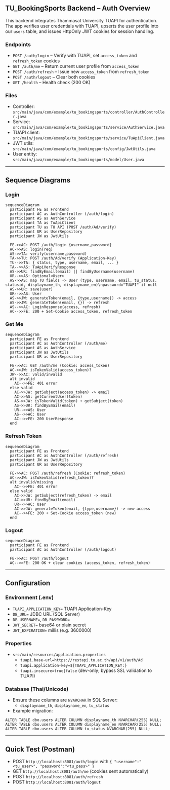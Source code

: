 ## TU_BookingSports Backend – Auth Overview

This backend integrates Thammasat University TUAPI for authentication. The app verifies user credentials with TUAPI, upserts the user profile into our `users` table, and issues HttpOnly JWT cookies for session handling.

### Endpoints
- `POST /auth/login` – Verify with TUAPI, set `access_token` and `refresh_token` cookies
- `GET /auth/me` – Return current user profile from `access_token`
- `POST /auth/refresh` – Issue new `access_token` from `refresh_token`
- `POST /auth/logout` – Clear both cookies
- `GET /health` – Health check (200 OK)

### Files
- Controller: `src/main/java/com/example/tu_bookingsports/controller/AuthController.java`
- Service: `src/main/java/com/example/tu_bookingsports/service/AuthService.java`
- TUAPI client: `src/main/java/com/example/tu_bookingsports/service/TuApiClient.java`
- JWT utils: `src/main/java/com/example/tu_bookingsports/config/JwtUtils.java`
- User entity: `src/main/java/com/example/tu_bookingsports/model/User.java`

---

## Sequence Diagrams

### Login
```mermaid
sequenceDiagram
  participant FE as Frontend
  participant AC as AuthController (/auth/login)
  participant AS as AuthService
  participant TA as TuApiClient
  participant TU as TU API (POST /auth/Ad/verify)
  participant UR as UserRepository
  participant JW as JwtUtils

  FE->>AC: POST /auth/login {username,password}
  AC->>AS: login(req)
  AS->>TA: verify(username,password)
  TA->>TU: POST /auth/Ad/verify (Application-Key)
  TU-->>TA: { status, type, username, email, ... }
  TA-->>AS: TuApiVerifyResponse
  AS->>UR: findByEmail(email) || findByUsername(username)
  UR-->>AS: Optional<User>
  AS->>AS: map TU fields -> User (type, username, email, tu_status, statusid, displayname_th, displayname_en)\npassword="TUAPI" if null
  AS->>UR: save(user)
  UR-->>AS: User
  AS->>JW: generateToken(email, {type,username}) -> access
  AS->>JW: generateToken(email, {}) -> refresh
  AS-->>AC: LoginResponse(access, refresh)
  AC-->>FE: 200 + Set-Cookie access_token, refresh_token
```

### Get Me
```mermaid
sequenceDiagram
  participant FE as Frontend
  participant AC as AuthController (/auth/me)
  participant AS as AuthService
  participant JW as JwtUtils
  participant UR as UserRepository

  FE->>AC: GET /auth/me (Cookie: access_token)
  AC->>JW: isTokenValid(access_token)?
  JW-->>AC: valid/invalid
  alt invalid
    AC-->>FE: 401 error
  else valid
    AC->>JW: getSubject(access_token) -> email
    AC->>AS: getCurrentUser(token)
    AS->>JW: isTokenValid(token) + getSubject(token)
    AS->>UR: findByEmail(email)
    UR-->>AS: User
    AS-->>AC: User
    AC-->>FE: 200 UserResponse
  end
```

### Refresh Token
```mermaid
sequenceDiagram
  participant FE as Frontend
  participant AC as AuthController (/auth/refresh)
  participant JW as JwtUtils
  participant UR as UserRepository

  FE->>AC: POST /auth/refresh (Cookie: refresh_token)
  AC->>JW: isTokenValid(refresh_token)?
  alt invalid/missing
    AC-->>FE: 401 error
  else valid
    AC->>JW: getSubject(refresh_token) -> email
    AC->>UR: findByEmail(email)
    UR-->>AC: User
    AC->>JW: generateToken(email, {type,username}) -> new access
    AC-->>FE: 200 + Set-Cookie access_token (new)
  end
```

### Logout
```mermaid
sequenceDiagram
  participant FE as Frontend
  participant AC as AuthController (/auth/logout)

  FE->>AC: POST /auth/logout
  AC-->>FE: 200 OK + clear cookies (access_token, refresh_token)
```

---

## Configuration

### Environment (.env)
- `TUAPI_APPLICATION_KEY=` TUAPI Application-Key
- `DB_URL=` JDBC URL (SQL Server)
- `DB_USERNAME=`, `DB_PASSWORD=`
- `JWT_SECRET=` base64 or plain secret
- `JWT_EXPIRATION=` millis (e.g. 3600000)

### Properties
- `src/main/resources/application.properties`
  - `tuapi.base-url=https://restapi.tu.ac.th/api/v1/auth/Ad`
  - `tuapi.application-key=${TUAPI_APPLICATION_KEY:}`
  - `tuapi.insecure=true|false` (dev-only; bypass SSL validation to TUAPI)

### Database (Thai/Unicode)
- Ensure these columns are `NVARCHAR` in SQL Server:
  - `displayname_th`, `displayname_en`, `tu_status`
- Example migration:
```
ALTER TABLE dbo.users ALTER COLUMN displayname_th NVARCHAR(255) NULL;
ALTER TABLE dbo.users ALTER COLUMN displayname_en NVARCHAR(255) NULL;
ALTER TABLE dbo.users ALTER COLUMN tu_status NVARCHAR(255) NULL;
```

---

## Quick Test (Postman)
- POST `http://localhost:8081/auth/login` with `{ "username":"<tu_user>", "password":"<tu_pass>" }`
- GET `http://localhost:8081/auth/me` (cookies sent automatically)
- POST `http://localhost:8081/auth/refresh`
- POST `http://localhost:8081/auth/logout`
